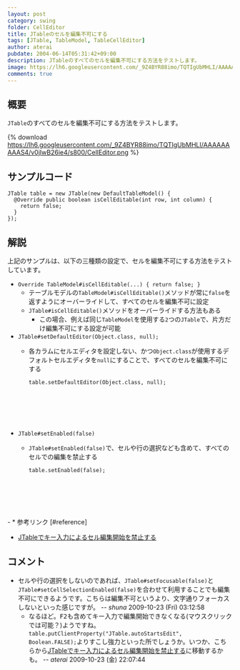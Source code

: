 ```yaml
---
layout: post
category: swing
folder: CellEditor
title: JTableのセルを編集不可にする
tags: [JTable, TableModel, TableCellEditor]
author: aterai
pubdate: 2004-06-14T05:31:42+09:00
description: JTableのすべてのセルを編集不可にする方法をテストします。
image: https://lh6.googleusercontent.com/_9Z4BYR88imo/TQTIgUbMHLI/AAAAAAAAAS4/v0jIwB26ie4/s800/CellEditor.png
comments: true
---
```

## 概要
`JTable`のすべてのセルを編集不可にする方法をテストします。

{% download https://lh6.googleusercontent.com/_9Z4BYR88imo/TQTIgUbMHLI/AAAAAAAAAS4/v0jIwB26ie4/s800/CellEditor.png %}

## サンプルコード
<pre class="prettyprint"><code>JTable table = new JTable(new DefaultTableModel() {
  @Override public boolean isCellEditable(int row, int column) {
    return false;
  }
});
</code></pre>

## 解説
上記のサンプルは、以下の三種類の設定で、セルを編集不可にする方法をテストしています。

- `Override TableModel#isCellEditable(...) { return false; }`
    - テーブルモデルの`TableModel#isCellEditable()`メソッドが常に`false`を返すようにオーバーライドして、すべてのセルを編集不可に設定
    - `JTable#isCellEditable()`メソッドをオーバーライドする方法もある
        - この場合、例えば同じ`TableModel`を使用する`2`つの`JTable`で、片方だけ編集不可にする設定が可能
- `JTable#setDefaultEditor(Object.class, null);`
    - 各カラムにセルエディタを設定しない、かつ`Object.class`が使用するデフォルトセルエディタを`null`にすることで、すべてのセルを編集不可にする
        
        <pre class="prettyprint"><code>table.setDefaultEditor(Object.class, null);

</code></pre>
- `JTable#setEnabled(false)`
    - `JTable#setEnabled(false)`で、セルや行の選択なども含めて、すべてのセルでの編集を禁止する
        
        <pre class="prettyprint"><code>table.setEnabled(false);

</code></pre>
    - * 参考リンク [#reference]
- [JTableでキー入力によるセル編集開始を禁止する](http://ateraimemo.com/Swing/PreventStartCellEditing.html)

<!-- dummy comment line for breaking list -->

## コメント
- セルや行の選択をしないのであれば、`JTable#setFocusable(false)`と`JTable#setCellSelectionEnabled(false)`を合わせて利用することでも編集不可にできるようです。こちらは編集不可というより、文字通りフォーカスしないといった感じですが。 -- *shuna* 2009-10-23 (Fri) 03:12:58
    - なるほど。<kbd>F2</kbd>も含めてキー入力で編集開始できなくなる(マウスクリックでは可能？)ようですね。`table.putClientProperty("JTable.autoStartsEdit", Boolean.FALSE);`よりすこし強力といった所でしょうか。いつか、こちらから[JTableでキー入力によるセル編集開始を禁止する](http://ateraimemo.com/Swing/PreventStartCellEditing.html)に移動するかも。 -- *aterai* 2009-10-23 (金) 22:07:44

<!-- dummy comment line for breaking list -->
